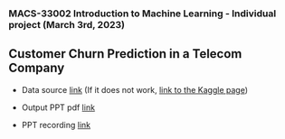 ### MACS-33002 Introduction to Machine Learning - Individual project (March 3rd, 2023)

## Customer Churn Prediction in a Telecom Company 


* Data source [link](https://drive.google.com/file/d/1ATWCSZzg9zEJJT_nkFd7ZTZmX2gnEhln/view?usp=share_link) (If it does not work, [link to the Kaggle page](https://www.kaggle.com/datasets/blastchar/telco-customer-churn?select=WA_Fn-UseC_-Telco-Customer-Churn.csv))

* Output PPT pdf [link](https://drive.google.com/file/d/1s5tZRMnF3h8mQQcvMdyJAA-j8weMSjvU/view?usp=share_link)

* PPT recording [link](https://drive.google.com/file/d/1r_odAUmwauBIEBqh1rBaRpqZeyuDvvy0/view?usp=share_link)
